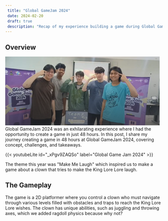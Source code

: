 ```yaml
---
 title: "Global GameJam 2024"
 date: 2024-02-20
 draft: true
 description: "Recap of my experience building a game during Global GameJam 2024."
---
```


## Overview

![alt text](image.png)
Global GameJam 2024 was an exhilarating experience where I had the opportunity to create a game in just 48 hours. In this post, I share my journey creating a game in 48 hours at Global GameJam 2024, covering concept, challenges, and takeaways.

{{< youtubeLite id="_xPgv9ZAQSo" label="Global Game Jam 2024" >}}

The theme this year was "Make Me Laugh" which inspired us to make a game about a clown that tries to make the King Lore Lore laugh.

## The Gameplay

The game is a 2D platformer where you control a clown who must navigate through various levels filled with obstacles and traps to reach the King Lore Lore wishes. The clown has unique abilities, such as juggling and throwing axes, which we added ragdoll physics because why not?
